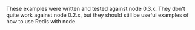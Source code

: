 These examples were written and tested against node 0.3.x.  They don't quite work against node 0.2.x, but they should still be useful examples of how to use Redis with node.
